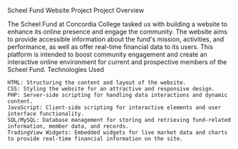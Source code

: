 Scheel Fund Website Project
Project Overview

The Scheel Fund at Concordia College tasked us with building a website to enhance its online presence and engage the community. The website aims to provide accessible information about the fund's mission, activities, and performance, as well as offer real-time financial data to its users. This platform is intended to boost community engagement and create an interactive online environment for current and prospective members of the Scheel Fund.
Technologies Used

    HTML: Structuring the content and layout of the website.
    CSS: Styling the website for an attractive and responsive design.
    PHP: Server-side scripting for handling data interactions and dynamic content.
    JavaScript: Client-side scripting for interactive elements and user interface functionality.
    SQL/MySQL: Database management for storing and retrieving fund-related information, member data, and records.
    TradingView Widgets: Embedded widgets for live market data and charts to provide real-time financial information on the site.
